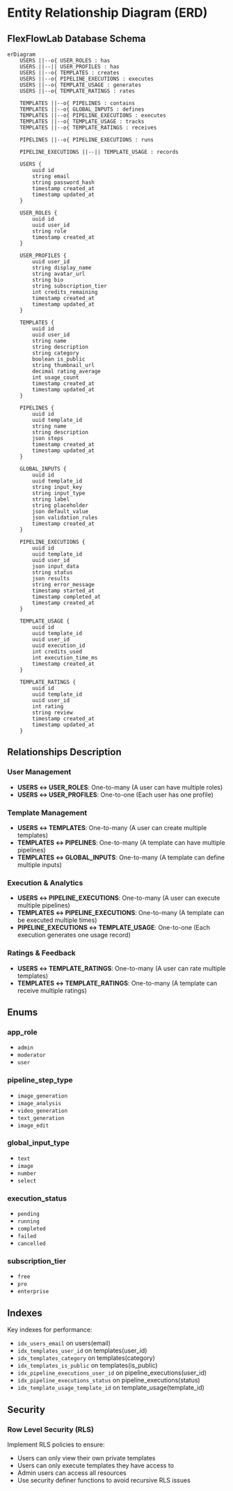 # Entity Relationship Diagram (ERD)

## FlexFlowLab Database Schema

```mermaid
erDiagram
    USERS ||--o{ USER_ROLES : has
    USERS ||--|| USER_PROFILES : has
    USERS ||--o{ TEMPLATES : creates
    USERS ||--o{ PIPELINE_EXECUTIONS : executes
    USERS ||--o{ TEMPLATE_USAGE : generates
    USERS ||--o{ TEMPLATE_RATINGS : rates
    
    TEMPLATES ||--o{ PIPELINES : contains
    TEMPLATES ||--o{ GLOBAL_INPUTS : defines
    TEMPLATES ||--o{ PIPELINE_EXECUTIONS : executes
    TEMPLATES ||--o{ TEMPLATE_USAGE : tracks
    TEMPLATES ||--o{ TEMPLATE_RATINGS : receives
    
    PIPELINES ||--o{ PIPELINE_EXECUTIONS : runs
    
    PIPELINE_EXECUTIONS ||--|| TEMPLATE_USAGE : records

    USERS {
        uuid id
        string email
        string password_hash
        timestamp created_at
        timestamp updated_at
    }
    
    USER_ROLES {
        uuid id
        uuid user_id
        string role
        timestamp created_at
    }
    
    USER_PROFILES {
        uuid user_id
        string display_name
        string avatar_url
        string bio
        string subscription_tier
        int credits_remaining
        timestamp created_at
        timestamp updated_at
    }
    
    TEMPLATES {
        uuid id
        uuid user_id
        string name
        string description
        string category
        boolean is_public
        string thumbnail_url
        decimal rating_average
        int usage_count
        timestamp created_at
        timestamp updated_at
    }
    
    PIPELINES {
        uuid id
        uuid template_id
        string name
        string description
        json steps
        timestamp created_at
        timestamp updated_at
    }
    
    GLOBAL_INPUTS {
        uuid id
        uuid template_id
        string input_key
        string input_type
        string label
        string placeholder
        json default_value
        json validation_rules
        timestamp created_at
    }
    
    PIPELINE_EXECUTIONS {
        uuid id
        uuid template_id
        uuid user_id
        json input_data
        string status
        json results
        string error_message
        timestamp started_at
        timestamp completed_at
        timestamp created_at
    }
    
    TEMPLATE_USAGE {
        uuid id
        uuid template_id
        uuid user_id
        uuid execution_id
        int credits_used
        int execution_time_ms
        timestamp created_at
    }
    
    TEMPLATE_RATINGS {
        uuid id
        uuid template_id
        uuid user_id
        int rating
        string review
        timestamp created_at
        timestamp updated_at
    }
```

## Relationships Description

### User Management
- **USERS ↔ USER_ROLES**: One-to-many (A user can have multiple roles)
- **USERS ↔ USER_PROFILES**: One-to-one (Each user has one profile)

### Template Management
- **USERS ↔ TEMPLATES**: One-to-many (A user can create multiple templates)
- **TEMPLATES ↔ PIPELINES**: One-to-many (A template can have multiple pipelines)
- **TEMPLATES ↔ GLOBAL_INPUTS**: One-to-many (A template can define multiple inputs)

### Execution & Analytics
- **USERS ↔ PIPELINE_EXECUTIONS**: One-to-many (A user can execute multiple pipelines)
- **TEMPLATES ↔ PIPELINE_EXECUTIONS**: One-to-many (A template can be executed multiple times)
- **PIPELINE_EXECUTIONS ↔ TEMPLATE_USAGE**: One-to-one (Each execution generates one usage record)

### Ratings & Feedback
- **USERS ↔ TEMPLATE_RATINGS**: One-to-many (A user can rate multiple templates)
- **TEMPLATES ↔ TEMPLATE_RATINGS**: One-to-many (A template can receive multiple ratings)

## Enums

### app_role
- `admin`
- `moderator`
- `user`

### pipeline_step_type
- `image_generation`
- `image_analysis`
- `video_generation`
- `text_generation`
- `image_edit`

### global_input_type
- `text`
- `image`
- `number`
- `select`

### execution_status
- `pending`
- `running`
- `completed`
- `failed`
- `cancelled`

### subscription_tier
- `free`
- `pro`
- `enterprise`

## Indexes

Key indexes for performance:
- `idx_users_email` on users(email)
- `idx_templates_user_id` on templates(user_id)
- `idx_templates_category` on templates(category)
- `idx_templates_is_public` on templates(is_public)
- `idx_pipeline_executions_user_id` on pipeline_executions(user_id)
- `idx_pipeline_executions_status` on pipeline_executions(status)
- `idx_template_usage_template_id` on template_usage(template_id)

## Security

### Row Level Security (RLS)
Implement RLS policies to ensure:
- Users can only view their own private templates
- Users can only execute templates they have access to
- Admin users can access all resources
- Use security definer functions to avoid recursive RLS issues
